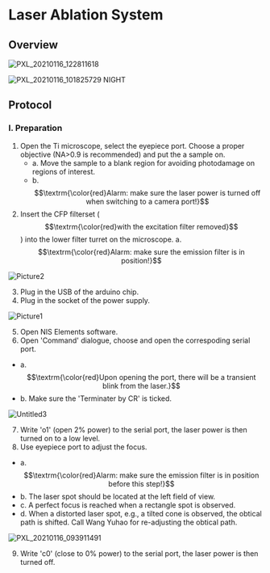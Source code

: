 # Laser Ablation System

## Overview

![PXL_20210116_122811618](https://github.com/user-attachments/assets/a9a11b88-22a8-4542-b2ad-aaf597c6c314)

![PXL_20210116_101825729 NIGHT](https://github.com/user-attachments/assets/9f4128fd-db88-46f0-90fd-548bb6b7900a)

## Protocol

### I. Preparation
1. Open the Ti microscope, select the eyepiece port. Choose a proper objective (NA>0.9 is recommended) and put the a sample on.
    - a. Move the sample to a blank region for avoiding photodamage on regions of interest.
    - b. $$\textrm{\color{red}Alarm: make sure the laser power is turned off when switching to a camera port!}$$
2. Insert the CFP filterset ($$\textrm{\color{red}with the excitation filter removed}$$) into the lower filter turret on the microscope.
    a. $$\textrm{\color{red}Alarm: make sure the emission filter is in position!}$$

![Picture2](https://github.com/user-attachments/assets/2a06cfac-42ba-4ed0-ba48-14d3c8f89dc9)

3. Plug in the USB of the arduino chip.
4. Plug in the socket of the power supply.

![Picture1](https://github.com/user-attachments/assets/34157b23-700f-4e10-b452-0e6b37260c7e)

5. Open NIS Elements software.
6. Open 'Command' dialogue, choose and open the correspoding serial port.
  * a. $$\textrm{\color{red}Upon opening the port, there will be a transient blink from the laser.}$$
  * b. Make sure the 'Terminater by CR' is ticked.

![Untitled3](https://github.com/user-attachments/assets/1ea46ebc-1389-4367-a34b-7b1f5a8c034d)

7. Write 'o1' (open 2% power) to the serial port, the laser power is then turned on to a low level.
8. Use eyepiece port to adjust the focus.
  * a. $$\textrm{\color{red}Alarm: make sure the emission filter is in position before this step!}$$
  * b. The laser spot should be located at the left field of view.
  * c. A perfect focus is reached when a rectangle spot is observed.
  * d. When a distorted laser spot, e.g., a tilted cone is observed, the obtical path is shifted. Call Wang Yuhao for re-adjusting the obtical path.

![PXL_20210116_093911491](https://github.com/user-attachments/assets/9eb7ad67-dc27-4471-a4fa-c21349ffaf8e)

9. Write 'c0' (close to 0% power) to the serial port, the laser power is then turned off.
